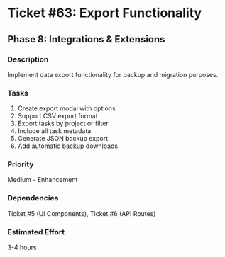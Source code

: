 # Ticket #63: Export Functionality

## Phase 8: Integrations & Extensions

### Description
Implement data export functionality for backup and migration purposes.

### Tasks
1) Create export modal with options  
2) Support CSV export format  
3) Export tasks by project or filter  
4) Include all task metadata  
5) Generate JSON backup export  
6) Add automatic backup downloads  

### Priority
Medium - Enhancement

### Dependencies
Ticket #5 (UI Components), Ticket #6 (API Routes)

### Estimated Effort
3-4 hours
